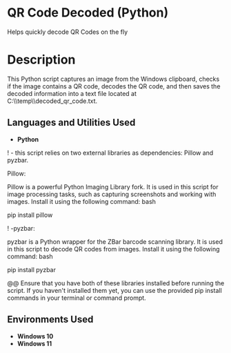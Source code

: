 # QR Code Decoded (Python) 
Helps quickly decode QR Codes on the fly


<h1>Description</h1>
This Python script captures an image from the Windows clipboard, checks if the image contains a QR code, decodes the QR code, and then saves the decoded information into a text file located at C:\\temp\\decoded_qr_code.txt.
<br />


<h2>Languages and Utilities Used</h2>

- <b>Python</b>

! - this script relies on two external libraries as dependencies: Pillow and pyzbar.

Pillow:

Pillow is a powerful Python Imaging Library fork. It is used in this script for image processing tasks, such as capturing screenshots and working with images.
Install it using the following command:
bash

pip install pillow


! -pyzbar:

pyzbar is a Python wrapper for the ZBar barcode scanning library. It is used in this script to decode QR codes from images.
Install it using the following command:
bash

pip install pyzbar

@@ Ensure that you have both of these libraries installed before running the script. If you haven't installed them yet, you can use the provided pip install commands in your terminal or command prompt.

<h2>Environments Used </h2>

- <b>Windows 10</b>
- <b>Windows 11</b>

<br />


<!--
example of the screenshots when ready 
<p align="center">
Launch the utility: <br/>
<img src="[https://i.imgur.com](https://imgur.com/a/BHxrOZk)"/>
<br />
<br />
Select the disk:  <br/>
<img src="https://i.imgur.com"/>
<br />
<br />
</p>



 ```diff
- text in red
+ text in green
! text in orange
# text in gray
@@ text in purple (and bold)@@
```
--!>
